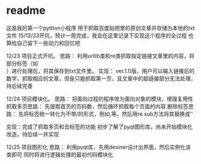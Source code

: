 # readme

这是我的第一个python小程序
用于抓取百度贴吧里的原创文章并存储为本地的txt文件
15/12/23开坑，预计一周完成，我会在这里记录下实现这个程序的全过程
也算给自己留下一些动力和回忆吧

12/23
项目正式开坑。
思路：
利用urllib类和re类抓取指定链接文章里的内容，将部分标签（如<br>）进行处理后，将其保存到txt文件里。
实现：
ver.1.0版，用户可以输入链接后的数字，抓取相应的文章，但是只能抓取第一页，且文章中的超链接部分无法处理，待后续完善


12/24
项目模块化。
思路：
将面向过程的程序改为面向对象的模块，增强复用性
抓取多页思路：
先提取首页的页码数，然后循环抓取每个页面的内容
删除标签思路：
先将标签统一转化为不带/的形式，例如<a>,<img>等，然后用re.sub方法将其替换成‘’

实现：完成了抓取多页和去标签的功能
初步了解了pyqt图形库。尚未开始模块化改造，待后续一并实现

12/25
项目图形化
思路：
利用pyqt库，先用desiner设计出界面，然后实例化该类即可
同时将进行逻辑处理的最初代码模块化